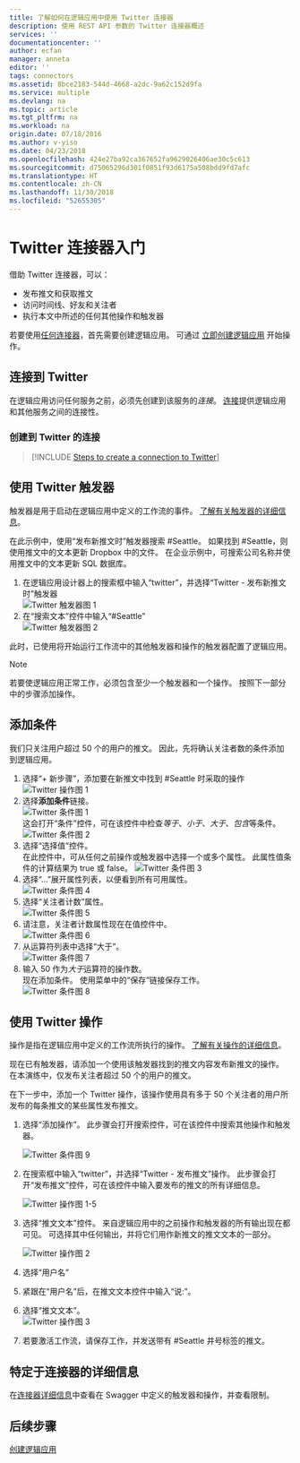 ```yaml
---
title: 了解如何在逻辑应用中使用 Twitter 连接器
description: 使用 REST API 参数的 Twitter 连接器概述
services: ''
documentationcenter: ''
author: ecfan
manager: anneta
editor: ''
tags: connectors
ms.assetid: 8bce2183-544d-4668-a2dc-9a62c152d9fa
ms.service: multiple
ms.devlang: na
ms.topic: article
ms.tgt_pltfrm: na
ms.workload: na
origin.date: 07/18/2016
ms.author: v-yiso
ms.date: 04/23/2018
ms.openlocfilehash: 424e27ba92ca367652fa9629026406ae30c5c613
ms.sourcegitcommit: d75065296d301f0851f93d6175a508bdd9fd7afc
ms.translationtype: HT
ms.contentlocale: zh-CN
ms.lasthandoff: 11/30/2018
ms.locfileid: "52655305"
---
```

# <a name="get-started-with-the-twitter-connector"></a>Twitter 连接器入门
借助 Twitter 连接器，可以：

* 发布推文和获取推文
* 访问时间线、好友和关注者
* 执行本文中所述的任何其他操作和触发器

若要使用[任何连接器](apis-list.md)，首先需要创建逻辑应用。 可通过 [立即创建逻辑应用](../logic-apps/quickstart-create-first-logic-app-workflow.md) 开始操作。  

## <a name="connect-to-twitter"></a>连接到 Twitter
在逻辑应用访问任何服务之前，必须先创建到该服务的*连接*。 [连接](connectors-overview.md)提供逻辑应用和其他服务之间的连接性。  

### <a name="create-a-connection-to-twitter"></a>创建到 Twitter 的连接
> [!INCLUDE [Steps to create a connection to Twitter](../../includes/connectors-create-api-twitter.md)]
> 
> 

## <a name="use-a-twitter-trigger"></a>使用 Twitter 触发器
触发器是用于启动在逻辑应用中定义的工作流的事件。 [了解有关触发器的详细信息](../logic-apps/logic-apps-overview.md#logic-app-concepts)。

在此示例中，使用“发布新推文时”触发器搜索 #Seattle。 如果找到 #Seattle，则使用推文中的文本更新 Dropbox 中的文件。 在企业示例中，可搜索公司名称并使用推文中的文本更新 SQL 数据库。

1. 在逻辑应用设计器上的搜索框中输入“twitter”，并选择“Twitter - 发布新推文时”触发器   
   ![Twitter 触发器图 1](./media/connectors-create-api-twitter/trigger-1.png)  
2. 在“搜索文本”控件中输入“#Seattle”  
   ![Twitter 触发器图 2](./media/connectors-create-api-twitter/trigger-2.png) 

此时，已使用将开始运行工作流中的其他触发器和操作的触发器配置了逻辑应用。 

> [!NOTE]
> 若要使逻辑应用正常工作，必须包含至少一个触发器和一个操作。 按照下一部分中的步骤添加操作。
> 
> 

## <a name="add-a-condition"></a>添加条件
我们只关注用户超过 50 个的用户的推文。 因此，先将确认关注者数的条件添加到逻辑应用。  

1. 选择“+ 新步骤”，添加要在新推文中找到 #Seattle 时采取的操作  
   ![Twitter 操作图 1](../../includes/media/connectors-create-api-twitter/action-1.png)  
2. 选择**添加条件**链接。  
   ![Twitter 条件图 1](../../includes/media/connectors-create-api-twitter/condition-1.png)   
   这会打开“条件”控件，可在该控件中检查*等于*、*小于*、*大于*、*包含*等条件。  
   ![Twitter 条件图 2](../../includes/media/connectors-create-api-twitter/condition-2.png)   
3. 选择“选择值”控件。  
   在此控件中，可从任何之前操作或触发器中选择一个或多个属性。 此属性值条件的计算结果为 true 或 false。
   ![Twitter 条件图 3](../../includes/media/connectors-create-api-twitter/condition-3.png)   
4. 选择“...”展开属性列表，以便看到所有可用属性。        
   ![Twitter 条件图 4](../../includes/media/connectors-create-api-twitter/condition-4.png)   
5. 选择“关注者计数”属性。    
   ![Twitter 条件图 5](../../includes/media/connectors-create-api-twitter/condition-5.png)   
6. 请注意，关注者计数属性现在在值控件中。    
   ![Twitter 条件图 6](../../includes/media/connectors-create-api-twitter/condition-6.png)   
7. 从运算符列表中选择“大于”。    
   ![Twitter 条件图 7](../../includes/media/connectors-create-api-twitter/condition-7.png)   
8. 输入 50 作为*大于*运算符的操作数。  
   现在添加条件。 使用菜单中的“保存”链接保存工作。    
   ![Twitter 条件图 8](../../includes/media/connectors-create-api-twitter/condition-8.png)   

## <a name="use-a-twitter-action"></a>使用 Twitter 操作
操作是指在逻辑应用中定义的工作流所执行的操作。 [了解有关操作的详细信息](../logic-apps/logic-apps-overview.md#logic-app-concepts)。  

现在已有触发器，请添加一个使用该触发器找到的推文内容发布新推文的操作。 在本演练中，仅发布关注者超过 50 个的用户的推文。  

在下一步中，添加一个 Twitter 操作，该操作使用具有多于 50 个关注者的用户所发布的每条推文的某些属性发布推文。  

1. 选择“添加操作”。 此步骤会打开搜索控件，可在该控件中搜索其他操作和触发器。
  
   ![Twitter 条件图 9](../../includes/media/connectors-create-api-twitter/condition-9.png)   
   
2. 在搜索框中输入“twitter”，并选择“Twitter - 发布推文”操作。 此步骤会打开“发布推文”控件，可在该控件中输入要发布的推文的所有详细信息。      

   ![Twitter 操作图 1-5](../../includes/media/connectors-create-api-twitter/action-1-5.png)  
    
3. 选择“推文文本”控件。 来自逻辑应用中的之前操作和触发器的所有输出现在都可见。 可选择其中任何输出，并将它们用作新推文的推文文本的一部分。     

   ![Twitter 操作图 2](../../includes/media/connectors-create-api-twitter/action-2.png)   
   
4. 选择“用户名”   
5. 紧跟在“用户名”后，在推文文本控件中输入“说:”。
6. 选择“推文文本”。       
   ![Twitter 操作图 3](../../includes/media/connectors-create-api-twitter/action-3.png)   
7. 若要激活工作流，请保存工作，并发送带有 #Seattle 井号标签的推文。


## <a name="connector-specific-details"></a>特定于连接器的详细信息

在[连接器详细信息](/connectors/twitterconnector/)中查看在 Swagger 中定义的触发器和操作，并查看限制。 

## <a name="next-steps"></a>后续步骤
[创建逻辑应用](../logic-apps/quickstart-create-first-logic-app-workflow.md)

